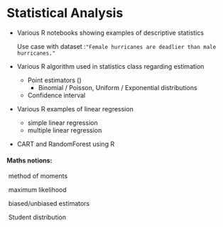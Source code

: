 # Statistical Analysis

- Various R notebooks showing examples of descriptive statistics

  Use case with dataset :`"Female hurricanes are deadlier than male hurricanes."`




- Various R algorithm used in statistics class regarding estimation
  - Point estimators ()
       - Binomial / Poisson, Uniform / Exponential distributions
  - Confidence interval

- Various R examples of linear regression
  - simple linear regression
  - multiple linear regression
- CART and RandomForest using R

#### Maths notions:

​	method of moments

​	maximum likelihood

​	biased/unbiased estimators

​	Student distribution



